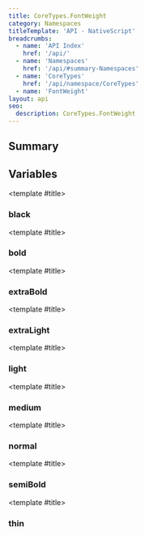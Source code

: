 ```yaml
---
title: CoreTypes.FontWeight
category: Namespaces
titleTemplate: 'API - NativeScript'
breadcrumbs: 
  - name: 'API Index'
    href: '/api/'
  - name: 'Namespaces'
    href: '/api/#summary-Namespaces'
  - name: 'CoreTypes'
    href: '/api/namespace/CoreTypes'
  - name: 'FontWeight'
layout: api
seo:
  description: CoreTypes.FontWeight
---
```


<!-- This page is auto generated, do not edit manually. -->
<!-- Run "yarn generate:api-docs" to regenerate -->

<script setup lang="ts">
  import { provide } from "vue";
  import API_DATA from "./CoreTypes-FontWeight.data.json";
  
  provide('API_DATA', API_DATA);
</script>

<APIRefHierarchy v-once />

## <Heading ignore>Summary</Heading>

<APIRefSummary v-once />

## Variables

<div class="isConst">

<APIRef for="4987" v-once>

<template #title>

### black

</template>

</APIRef>

</div>

<div class="isConst">

<APIRef for="4985" v-once>

<template #title>

### bold

</template>

</APIRef>

</div>

<div class="isConst">

<APIRef for="4986" v-once>

<template #title>

### extraBold

</template>

</APIRef>

</div>

<div class="isConst">

<APIRef for="4980" v-once>

<template #title>

### extraLight

</template>

</APIRef>

</div>

<div class="isConst">

<APIRef for="4981" v-once>

<template #title>

### light

</template>

</APIRef>

</div>

<div class="isConst">

<APIRef for="4983" v-once>

<template #title>

### medium

</template>

</APIRef>

</div>

<div class="isConst">

<APIRef for="4982" v-once>

<template #title>

### normal

</template>

</APIRef>

</div>

<div class="isConst">

<APIRef for="4984" v-once>

<template #title>

### semiBold

</template>

</APIRef>

</div>

<div class="isConst">

<APIRef for="4979" v-once>

<template #title>

### thin

</template>

</APIRef>

</div>
